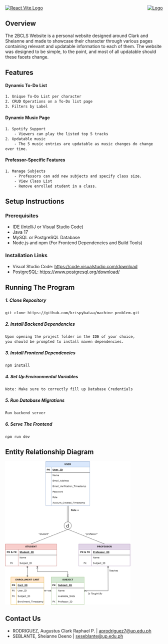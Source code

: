<div align="center" style="display: flex; justify-content: space-between; align-items: center; width: 100%;">
    <a href="https://github.com/krispybataa/personal-website/blob/ee790d44bceef7fbdf369889731fa069bb7dc75f/personal-website-frontend/src/assets/reactvite.png" target="_blank">
        <img src="https://github.com/krispybataa/personal-website/blob/ee790d44bceef7fbdf369889731fa069bb7dc75f/personal-website-frontend/src/assets/reactvite.png?raw=true" width="400" alt="React Vite Logo">
    </a>
    <a href="https://github.com/krispybataa/personal-website/blob/c7736198c186b4bfd2068405abfc30926c8daf15/personal-website-frontend/src/assets/LOGO.png" target="_blank">
        <img src="https://github.com/krispybataa/personal-website/blob/c7736198c186b4bfd2068405abfc30926c8daf15/personal-website-frontend/src/assets/LOGO.png?raw=true" width="400" alt="Logo">
    </a>
</div>

## Overview
The 2BCLS Website is a personal website designed around Clark and Sheianne and made to showcase their character through various pages containing relevant and updatable information to each of them. 
The website was designed to be simple, to the point, and most of all updatable should these facets change. 

## Features
#### Dynamic To-Do List
    1. Unique To-Do List per character
    2. CRUD Operations on a To-Do list page
    3. Filters by Label 

#### Dynamic Music Page 
    1. Spotify Support
        - Viewers can play the listed top 5 tracks 
    2. Updatable music 
        - The 5 music entries are updatable as music changes do change over time. 

#### Professor-Specific Features
    1. Manage Subjects
        - Professors can add new subjects and specify class size.
        - View Class List
        - Remove enrolled student in a class.


## Setup Instructions
### Prerequisites
- IDE (IntelliJ or Visual Studio Code)
- Java 17
- MySQL or PostgreSQL Database
- Node.js and npm (For Frontend Dependencies and Build Tools)

### Installation Links
- Visual Studio Code: https://code.visualstudio.com/download
- PostgreSQL: https://www.postgresql.org/download/

## Running The Program
##### 1. Clone Repository
    git clone https://github.com/krispybataa/machine-problem.git

##### 2. Install Backend Dependencies
    Upon opening the project folder in the IDE of your choice, 
    you should be prompted to install maven dependencies.

##### 3. Install Frontend Dependencies
    npm install

##### 4. Set Up Environmental Variables
    Note: Make sure to correctly fill up Database Credentials

##### 5. Run Database Migrations
    Run backend server

##### 6. Serve The Frontend
    npm run dev


## Entity Relationship Diagram
<p align="LEFT">
    <a href="https://github.com/krispybataa/machine-problem" target="_blank">
        <img src="https://raw.githubusercontent.com/krispybataa/machine-problem/a45d6e68eeff9c0c63622c280f61a6997ee080d1/resources/images/erd.png" width="400" alt="ERD">
    </a>
</p>


## Contact Us
- RODRIGUEZ, Augustus Clark Raphael P.  | aprodriguez7@up.edu.ph
- SEBLANTE, Sheianne Deeno              | seseblante@up.edu.ph
